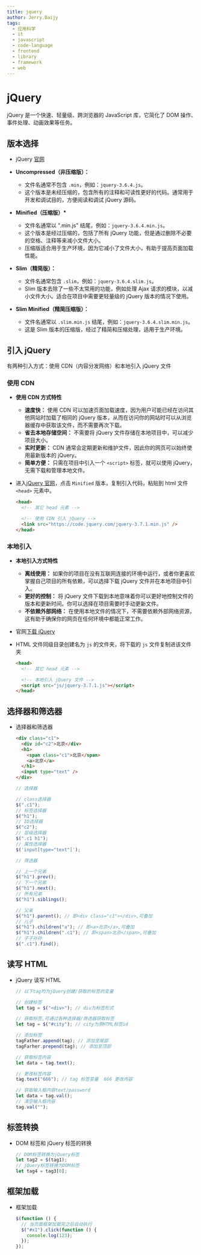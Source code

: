 ```yaml
---
title: jquery
author: Jerry.Baijy
tags:
  - 应用科学
  - it
  - javascript
  - code-language
  - frontend
  - library
  - framework
  - web
---
```


# jQuery

jQuery 是一个快速、轻量级、跨浏览器的 JavaScript 库，它简化了 DOM 操作、事件处理、动画效果等任务。

## 版本选择

- jQuery [官网](https://releases.jquery.com/)
- **Uncompressed（非压缩版）：**

  - 文件名通常不包含 `.min`，例如：`jquery-3.6.4.js`。
  - 这个版本是未经压缩的，包含所有的注释和可读性更好的代码。通常用于开发和调试目的，方便阅读和调试 jQuery 源码。

- **Minified（压缩版）\***
  - 文件名通常以 ".min.js" 结尾，例如：`jquery-3.6.4.min.js`。
  - 这个版本是经过压缩的，包括了所有 jQuery 功能，但是通过删除不必要的空格、注释等来减小文件大小。
  - 压缩版适合用于生产环境，因为它减小了文件大小，有助于提高页面加载性能。
- **Slim（精简版）：**
  - 文件名通常包含 `.slim`，例如：`jquery-3.6.4.slim.js`。
  - Slim 版本去除了一些不太常用的功能，例如处理 Ajax 请求的模块，以减小文件大小。适合在项目中需要更轻量级的 jQuery 版本的情况下使用。
- **Slim Minified（精简压缩版）：**

  - 文件名通常以 `.slim.min.js` 结尾，例如：`jquery-3.6.4.slim.min.js`。
  - 这是 Slim 版本的压缩版，经过了精简和压缩处理，适用于生产环境。

## 引入 jQuery

有两种引入方式：使用 CDN（内容分发网络）和本地引入 jQuery 文件

### 使用 CDN

- **使用 CDN 方式特性**

  - **速度快：** 使用 CDN 可以加速页面加载速度，因为用户可能已经在访问其他网站时加载了相同的 jQuery 版本，从而在访问你的网站时可以从浏览器缓存中获取该文件，而不需要再次下载。
  - **省去本地存储空间：** 不需要将 jQuery 文件存储在本地项目中，可以减少项目大小。
  - **实时更新：** CDN 通常会定期更新和维护文件，因此你的网页可以始终使用最新版本的 jQuery。
  - **简单方便：** 只需在项目中引入一个 `<script>` 标签，就可以使用 jQuery，无需下载和管理本地文件。

- 进入[jQuery 官网](https://releases.jquery.com/)，点击 `Minified` 版本，复制引入代码，粘贴到 html 文件 `<head>` 元素中。

  ```html
  <head>
    <!-- 其它 head 元素 -->

    <!-- 使用 CDN 引入 jQuery -->
    <link src="https://code.jquery.com/jquery-3.7.1.min.js" />
  </head>
  ```

### 本地引入

- **本地引入方式特性**

  - **离线使用：** 如果你的项目在没有互联网连接的环境中运行，或者你更喜欢掌握自己项目的所有依赖，可以选择下载 jQuery 文件并在本地项目中引入。
  - **更好的控制：** 将 jQuery 文件下载到本地意味着你可以更好地控制文件的版本和更新时间。你可以选择在项目需要时手动更新文件。
  - **不依赖外部网络：** 在使用本地文件的情况下，不需要依赖外部网络资源，这有助于确保你的网页在任何环境中都能正常工作。

- 官网[下载 jQuery ](https://code.jquery.com/jquery-3.7.1.js)

- HTML 文件同级目录创建名为 `js` 的文件夹，将下载的 `js` 文件复制进该文件夹

  ```html
  <head>
    <!-- 其它 head 元素 -->

    <!-- 本地引入 jQuery 文件 -->
    <script src="js/jquery-3.7.1.js"></script>
  </head>
  ```

## 选择器和筛选器

- 选择器和筛选器

  ```html
  <div class="c1">
    <div id="c2">北京</div>
    <h1>
      <span class="c1">北京</span>
      <a>北京</a>
    </h1>
    <input type="text" />
  </div>
  ```

  ```javascript
  // 选择器

  // class选择器
  $(".c1");
  // 标签选择器
  $("h1");
  // ID选择器
  $("c2");
  // 层级选择器
  $(".c1 h1");
  // 属性选择器
  $('input[type="text"]');
  ```

  ```javascript
  // 筛选器

  // 上一个兄弟
  $("h1").prev();
  // 下一个兄弟
  $("h1").next();
  // 所有兄弟
  $("h1").siblings();

  // 父亲
  $("h1").parent(); // 即<div class="c1"></div>,可叠加
  // 儿子
  $("h1").children("a"); // 即<a>北京</a>,可叠加
  $("h1").children(".c1"); // 即<span>北京</span>,可叠加
  // 子子孙孙
  $(".c1").find();
  ```

## 读写 HTML

- jQuery 读写 HTML

  ```javascript
  // 以下tag均为jQuery创建/获取的标签的变量

  // 创建标签
  let tag = $("<div>"); // div为标签形式

  // 获取标签,可通过各种选择器/筛选器获取标签
  let tag = $("#city"); // city为原HTML标签id

  // 添加标签
  tagFather.append(tag); // 添加至尾部
  tagFarher.prepend(tag); // 添加至顶部

  // 获取标签内容
  let data = tag.text();

  // 更改标签内容
  tag.text("666"); // tag 标签变量  666 更改内容

  // 获取输入框内容text/password
  let data = tag.val();
  // 清空输入框内容
  tag.val("");
  ```

## 标签转换

- DOM 标签和 jQuery 标签的转换

  ```javascript
  // DOM标签转换为jQuery标签
  let tag2 = $(tag1);
  // jQuery标签转换为DOM标签
  let tag4 = tag3[0];
  ```

## 框架加载

- 框架加载

  ```javascript
  $(function () {
    // 当页面框架加载完之后自动执行
    $("#x1").click(function () {
      console.log(123);
    });
  });
  ```
